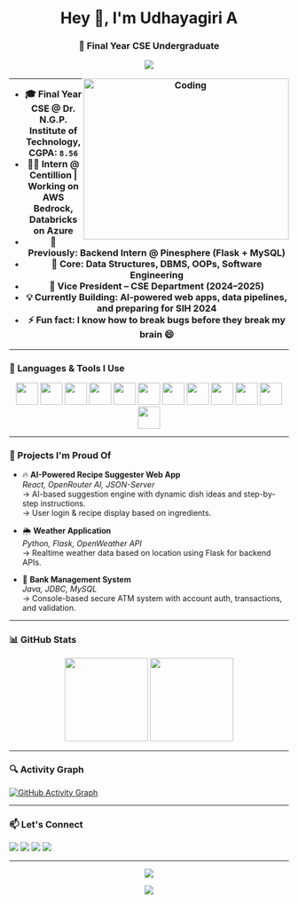 <h1 align="center">Hey 👋, I'm Udhayagiri A</h1>
<h3 align="center">🚀 Final Year CSE Undergraduate 

<p align="center">
  <img src="https://readme-typing-svg.herokuapp.com?font=Fira+Code&duration=3000&pause=1000&color=FF61F6&center=true&vCenter=true&width=435&lines=Driven+by+passion+for+tech+%26+learning;Let's+build+something+awesome!"/>
</p>

<img align="right" alt="Coding" width="370" height="290" src="https://media.giphy.com/media/qgQUggAC3Pfv687qPC/giphy.gif" />

---

- 🎓 Final Year CSE @ **Dr. N.G.P. Institute of Technology**, CGPA: `8.56`  
- 🧑‍💼 **Intern @ Centillion** | Working on **AWS Bedrock**, **Databricks on Azure**  
- 🔧 Previously: Backend Intern @ **Pinesphere** (Flask + MySQL)  
- 🧠 Core: Data Structures, DBMS, OOPs, Software Engineering  
- 🤝 Vice President – CSE Department (2024–2025)
- 💡 Currently Building: **AI-powered web apps**, **data pipelines**, and preparing for **SIH 2024**
- ⚡ Fun fact: I know how to break bugs before they break my brain 😄

---

### 🧠 Languages & Tools I Use

<div align="center">
  <img src="https://cdn.jsdelivr.net/gh/devicons/devicon/icons/java/java-original.svg" height="40" />
  <img src="https://cdn.jsdelivr.net/gh/devicons/devicon/icons/python/python-original.svg" height="40" />
  <img src="https://cdn.jsdelivr.net/gh/devicons/devicon/icons/html5/html5-original.svg" height="40" />
  <img src="https://cdn.jsdelivr.net/gh/devicons/devicon/icons/css3/css3-original.svg" height="40" />
  <img src="https://cdn.jsdelivr.net/gh/devicons/devicon/icons/javascript/javascript-original.svg" height="40" />
  <img src="https://cdn.jsdelivr.net/gh/devicons/devicon/icons/react/react-original.svg" height="40" />
  <img src="https://cdn.jsdelivr.net/gh/devicons/devicon/icons/flask/flask-original.svg" height="40" />
  <img src="https://cdn.jsdelivr.net/gh/devicons/devicon/icons/mysql/mysql-original.svg" height="40" />
  <img src="https://cdn.jsdelivr.net/gh/devicons/devicon/icons/git/git-original.svg" height="40" />
  <img src="https://cdn.jsdelivr.net/gh/devicons/devicon/icons/github/github-original.svg" height="40" />
  <img src="https://cdn.jsdelivr.net/gh/devicons/devicon/icons/azure/azure-original.svg" height="40" />
  <img src="https://cdn.jsdelivr.net/gh/devicons/devicon/icons/amazonwebservices/amazonwebservices-original.svg" height="40" />
</div>

---

### 🚀 Projects I'm Proud Of

- 🔥 **AI-Powered Recipe Suggester Web App**  
  *React, OpenRouter AI, JSON-Server*  
  → AI-based suggestion engine with dynamic dish ideas and step-by-step instructions.  
  → User login & recipe display based on ingredients.

- 🌦️ **Weather Application**  
  *Python, Flask, OpenWeather API*  
  → Realtime weather data based on location using Flask for backend APIs.

- 🏦 **Bank Management System**  
  *Java, JDBC, MySQL*  
  → Console-based secure ATM system with account auth, transactions, and validation.

---

### 📊 GitHub Stats

<div align="center">
  <img src="https://github-readme-stats.vercel.app/api?username=Udhayagiri-A&show_icons=true&theme=tokyonight&hide=issues&count_private=true" height="150" />
  <img src="https://github-readme-stats.vercel.app/api/top-langs/?username=Udhayagiri-A&layout=compact&theme=tokyonight" height="150"/>
</div>

---

### 🔍 Activity Graph

[![GitHub Activity Graph](https://github-readme-activity-graph.vercel.app/graph?username=Udhayagiri-A&bg_color=0d1117&color=58a6ff&line=51f565&point=ffffff&area=true&hide_border=true)](https://github.com/ashutosh00710/github-readme-activity-graph)

---

### 📫 Let's Connect

<p align="left">
  <a href="mailto:udhayaigirayavu@gmail.com"><img src="https://img.shields.io/badge/Gmail-D14836?style=for-the-badge&logo=gmail&logoColor=white"/></a>
  <a href="https://www.linkedin.com/in/your-linkedin-profile"><img src="https://img.shields.io/badge/LinkedIn-blue?style=for-the-badge&logo=linkedin&logoColor=white"/></a>
  <a href="https://github.com/Udhayagiri-A"><img src="https://img.shields.io/badge/GitHub-171515?style=for-the-badge&logo=github&logoColor=white"/></a>
  <a href="https://leetcode.com/your-leetcode"><img src="https://img.shields.io/badge/LeetCode-FFA116?style=for-the-badge&logo=leetcode&logoColor=white"/></a>
</p>

---

<p align="center">
  <img src="https://komarev.com/ghpvc/?username=Udhayagiri-A&label=Profile+Views&color=blueviolet&style=flat"/>
</p>

<p align="center">
  <img src="https://readme-typing-svg.herokuapp.com?font=Fira+Code&duration=3000&pause=1000&color=FF61F6&center=true&vCenter=true&width=435&lines=Happy+Coding!"/>
</p>
